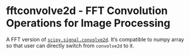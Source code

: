 # fftconvolve2d - FFT Convolution Operations for Image Processing
A FFT version of [`scipy.signal.convolve2d`](https://docs.scipy.org/doc/scipy/reference/generated/scipy.signal.convolve2d.html). It’s compatible to numpy array so that user can directly switch from `convolve2d` to it.
